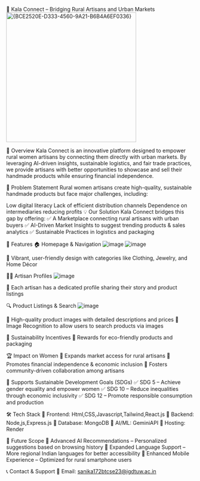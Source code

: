 🌿 Kala Connect – Bridging Rural Artisans and Urban Markets
<img width="348" alt="{BCE2520E-D333-4560-9A21-B6B4A6EF0336}" src="https://github.com/user-attachments/assets/2412fdb1-8700-49f7-924b-704eb9e1e286" />

📌 Overview
Kala Connect is an innovative platform designed to empower rural women artisans by connecting them directly with urban markets. By leveraging AI-driven insights, sustainable logistics, and fair trade practices, we provide artisans with better opportunities to showcase and sell their handmade products while ensuring financial independence.

🎯 Problem Statement
Rural women artisans create high-quality, sustainable handmade products but face major challenges, including:

Low digital literacy
Lack of efficient distribution channels
Dependence on intermediaries reducing profits
💡 Our Solution
Kala Connect bridges this gap by offering:
✅ A Marketplace connecting rural artisans with urban buyers
✅ AI-Driven Market Insights to suggest trending products & sales analytics
✅ Sustainable Practices in logistics and packaging

🚀 Features
🏠 Homepage & Navigation
![image](https://github.com/user-attachments/assets/b31cf5ab-0b96-4d04-910c-cf025781dadd)
![image](https://github.com/user-attachments/assets/1916ea34-e184-43e3-9ae4-3e82dc33b8d3)

🔹 Vibrant, user-friendly design with categories like Clothing, Jewelry, and Home Décor

👩‍🎨 Artisan Profiles
![image](https://github.com/user-attachments/assets/26fbe4c5-3976-4599-9b4e-7658e0f184a3)

🔹 Each artisan has a dedicated profile sharing their story and product listings

🔍 Product Listings & Search
![image](https://github.com/user-attachments/assets/2aee50db-f474-49bd-9150-9ecc1f0816c6)

🔹 High-quality product images with detailed descriptions and prices
🔹 Image Recognition to allow users to search products via images

🌱 Sustainability Incentives
🔹 Rewards for eco-friendly products and packaging

🏆 Impact on Women
💜 Expands market access for rural artisans
💜 Promotes financial independence & economic inclusion
💜 Fosters community-driven collaboration among artisans

🎯 Supports Sustainable Development Goals (SDGs)
✅ SDG 5 – Achieve gender equality and empower women
✅ SDG 10 – Reduce inequalities through economic inclusivity
✅ SDG 12 – Promote responsible consumption and production

🛠 Tech Stack
🔹 Frontend: Html,CSS,Javascript,Tailwind,React.js
🔹 Backend: Node,js,Express.js
🔹 Database: MongoDB
🔹 AI/ML: GeminiAPI
🔹 Hosting: Render

🔮 Future Scope
🚀 Advanced AI Recommendations – Personalized suggestions based on browsing history
🚀 Expanded Language Support – More regional Indian languages for better accessibility
🚀 Enhanced Mobile Experience – Optimized for rural smartphone users


📞 Contact & Support
📧 Email: sanika172btcse23@igdtuw.ac.in
